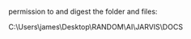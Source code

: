 permission to and digest the folder and files:

C:\\Users\\james\\Desktop\\RANDOM\\AI\\JARVIS\\DOCS

